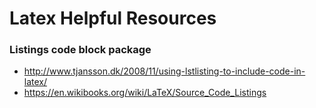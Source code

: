 # Latex Helpful Resources
### Listings code block package

* <http://www.tjansson.dk/2008/11/using-lstlisting-to-include-code-in-latex/>
* <https://en.wikibooks.org/wiki/LaTeX/Source_Code_Listings>